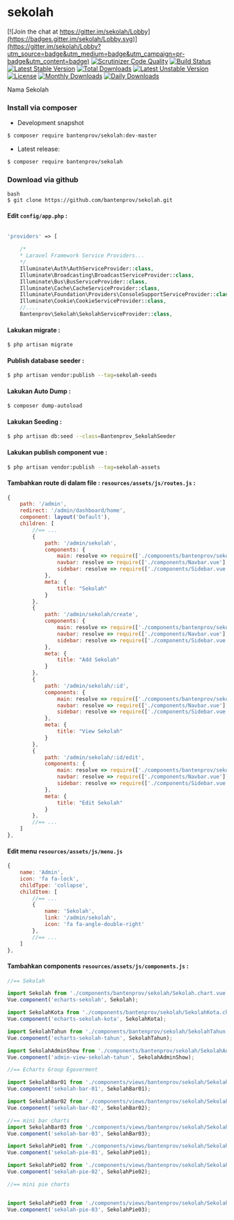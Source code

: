 # sekolah

[![Join the chat at https://gitter.im/sekolah/Lobby](https://badges.gitter.im/sekolah/Lobby.svg)](https://gitter.im/sekolah/Lobby?utm_source=badge&utm_medium=badge&utm_campaign=pr-badge&utm_content=badge)
[![Scrutinizer Code Quality](https://scrutinizer-ci.com/g/bantenprov/sekolah/badges/quality-score.png?b=master)](https://scrutinizer-ci.com/g/bantenprov/sekolah/?branch=master)
[![Build Status](https://scrutinizer-ci.com/g/bantenprov/sekolah/badges/build.png?b=master)](https://scrutinizer-ci.com/g/bantenprov/sekolah/build-status/master)
[![Latest Stable Version](https://poser.pugx.org/bantenprov/sekolah/v/stable)](https://packagist.org/packages/bantenprov/sekolah)
[![Total Downloads](https://poser.pugx.org/bantenprov/sekolah/downloads)](https://packagist.org/packages/bantenprov/sekolah)
[![Latest Unstable Version](https://poser.pugx.org/bantenprov/sekolah/v/unstable)](https://packagist.org/packages/bantenprov/sekolah)
[![License](https://poser.pugx.org/bantenprov/sekolah/license)](https://packagist.org/packages/bantenprov/sekolah)
[![Monthly Downloads](https://poser.pugx.org/bantenprov/sekolah/d/monthly)](https://packagist.org/packages/bantenprov/sekolah)
[![Daily Downloads](https://poser.pugx.org/bantenprov/sekolah/d/daily)](https://packagist.org/packages/bantenprov/sekolah)

Nama Sekolah

### Install via composer

- Development snapshot
```bash
$ composer require bantenprov/sekolah:dev-master
```
- Latest release:

```bash
$ composer require bantenprov/sekolah
```

### Download via github
~~~
bash
$ git clone https://github.com/bantenprov/sekolah.git
~~~

#### Edit `config/app.php` :
```php

'providers' => [

    /*
    * Laravel Framework Service Providers...
    */
    Illuminate\Auth\AuthServiceProvider::class,
    Illuminate\Broadcasting\BroadcastServiceProvider::class,
    Illuminate\Bus\BusServiceProvider::class,
    Illuminate\Cache\CacheServiceProvider::class,
    Illuminate\Foundation\Providers\ConsoleSupportServiceProvider::class,
    Illuminate\Cookie\CookieServiceProvider::class,
    //....
    Bantenprov\Sekolah\SekolahServiceProvider::class,

```

#### Lakukan migrate :

```bash
$ php artisan migrate
```

#### Publish database seeder :

```bash
$ php artisan vendor:publish --tag=sekolah-seeds
```

#### Lakukan Auto Dump :

```bash
$ composer dump-autoload
```

#### Lakukan Seeding :

```bash
$ php artisan db:seed --class=Bantenprov_SekolahSeeder
```

#### Lakukan publish component vue :

```bash
$ php artisan vendor:publish --tag=sekolah-assets
```
#### Tambahkan route di dalam file : `resources/assets/js/routes.js` :

```javascript
{
    path: '/admin',
    redirect: '/admin/dashboard/home',
    component: layout('Default'),
    children: [
        //== ...
        {
            path: '/admin/sekolah',
            components: {
                main: resolve => require(['./components/bantenprov/sekolah/index.vue'], resolve),
                navbar: resolve => require(['./components/Navbar.vue'], resolve),
                sidebar: resolve => require(['./components/Sidebar.vue'], resolve)
            },
            meta: {
                title: "Sekolah"
            }
        },
        {
            path: '/admin/sekolah/create',
            components: {
                main: resolve => require(['./components/bantenprov/sekolah/create.vue'], resolve),
                navbar: resolve => require(['./components/Navbar.vue'], resolve),
                sidebar: resolve => require(['./components/Sidebar.vue'], resolve)
            },
            meta: {
                title: "Add Sekolah"
            }
        },
        {
            path: '/admin/sekolah/:id',
            components: {
                main: resolve => require(['./components/bantenprov/sekolah/show.vue'], resolve),
                navbar: resolve => require(['./components/Navbar.vue'], resolve),
                sidebar: resolve => require(['./components/Sidebar.vue'], resolve)
            },
            meta: {
                title: "View Sekolah"
            }
        },
        {
            path: '/admin/sekolah/:id/edit',
            components: {
                main: resolve => require(['./components/bantenprov/sekolah/edit.vue'], resolve),
                navbar: resolve => require(['./components/Navbar.vue'], resolve),
                sidebar: resolve => require(['./components/Sidebar.vue'], resolve)
            },
            meta: {
                title: "Edit Sekolah"
            }
        },
        //== ...
    ]
},

```
#### Edit menu `resources/assets/js/menu.js`

```javascript
{
    name: 'Admin',
    icon: 'fa fa-lock',
    childType: 'collapse',
    childItem: [
        //== ...
        {
            name: 'Sekolah',
            link: '/admin/sekolah',
            icon: 'fa fa-angle-double-right'
        },
        //== ...
    ]
},
```

#### Tambahkan components `resources/assets/js/components.js` :

```javascript
//== Sekolah

import Sekolah from './components/bantenprov/sekolah/Sekolah.chart.vue';
Vue.component('echarts-sekolah', Sekolah);

import SekolahKota from './components/bantenprov/sekolah/SekolahKota.chart.vue';
Vue.component('echarts-sekolah-kota', SekolahKota);

import SekolahTahun from './components/bantenprov/sekolah/SekolahTahun.chart.vue';
Vue.component('echarts-sekolah-tahun', SekolahTahun);

import SekolahAdminShow from './components/bantenprov/sekolah/SekolahAdmin.show.vue';
Vue.component('admin-view-sekolah-tahun', SekolahAdminShow);

//== Echarts Group Egoverment

import SekolahBar01 from './components/views/bantenprov/sekolah/SekolahBar01.vue';
Vue.component('sekolah-bar-01', SekolahBar01);

import SekolahBar02 from './components/views/bantenprov/sekolah/SekolahBar02.vue';
Vue.component('sekolah-bar-02', SekolahBar02);

//== mini bar charts
import SekolahBar03 from './components/views/bantenprov/sekolah/SekolahBar03.vue';
Vue.component('sekolah-bar-03', SekolahBar03);

import SekolahPie01 from './components/views/bantenprov/sekolah/SekolahPie01.vue';
Vue.component('sekolah-pie-01', SekolahPie01);

import SekolahPie02 from './components/views/bantenprov/sekolah/SekolahPie02.vue';
Vue.component('sekolah-pie-02', SekolahPie02);

//== mini pie charts


import SekolahPie03 from './components/views/bantenprov/sekolah/SekolahPie03.vue';
Vue.component('sekolah-pie-03', SekolahPie03);

```

